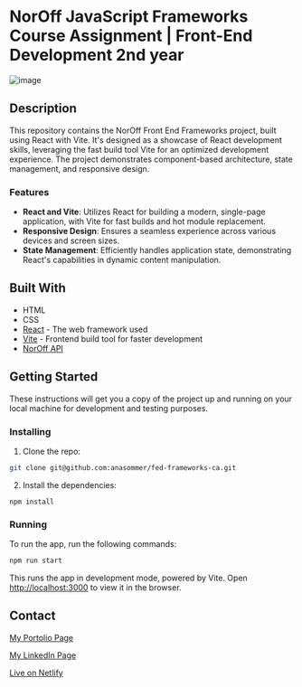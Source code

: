 # NorOff JavaScript Frameworks Course Assignment | Front-End Development 2nd year

![image](https://anasommer.com/images/projects/ecom-store.jpeg)

## Description

This repository contains the NorOff Front End Frameworks project, built using React with Vite. It's designed as a showcase of React development skills, leveraging the fast build tool Vite for an optimized development experience. The project demonstrates component-based architecture, state management, and responsive design.

### Features

- **React and Vite**: Utilizes React for building a modern, single-page application, with Vite for fast builds and hot module replacement.
- **Responsive Design**: Ensures a seamless experience across various devices and screen sizes.
- **State Management**: Efficiently handles application state, demonstrating React's capabilities in dynamic content manipulation.

## Built With

- HTML
- CSS
- [React](https://reactjs.org/) - The web framework used
- [Vite](https://vitejs.dev/) - Frontend build tool for faster development
- [NorOff API](https://docs.noroff.dev/)

## Getting Started

These instructions will get you a copy of the project up and running on your local machine for development and testing purposes.

### Installing

1. Clone the repo:

```bash
git clone git@github.com:anasommer/fed-frameworks-ca.git
```

2. Install the dependencies:

```
npm install
```

### Running

To run the app, run the following commands:

```bash
npm run start
```

This runs the app in development mode, powered by Vite. Open [http://localhost:3000](http://localhost:3000) to view it in the browser.

## Contact

[My Portolio Page](https://www.anasommer.com/)

[My LinkedIn Page](https://www.linkedin.com/in/anastassia-sommer-146409235/)

[Live on Netlify](https://wondrous-daifuku-86d40f.netlify.app/)

